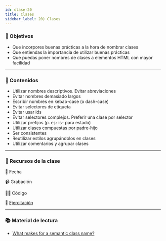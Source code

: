 ```yaml
---
id: clase-20
title: Clases
sidebar_label: 20) Clases
---
```


### 🏁 Objetivos

- Que incorpores buenas prácticas a la hora de nombrar clases
- Que entiendas la importancia de utilizar buenas prácticas
- Que puedas poner nombres de clases a elementos HTML con mayor facilidad

---

### 📝 Contenidos

- Utilizar nombres descriptivos. Evitar abreviaciones
- Evitar nombres demasiado largos
- Escribir nombres en kebab-case (o dash-case)
- Evitar selectores de etiqueta
- Evitar usar ids
- Evitar selectores complejos. Preferir una clase por selector
- Utilizar prefijos (p. ej.: is- para estado)
- Utilizar clases compuestas por padre-hijo
- Ser consistentes
- Reutilizar estilos agrupándolos en clases
- Utilizar comentarios y agrupar clases

---

### 🚀 Recursos de la clase

📆 Fecha

📹 Grabación

👩‍💻 Código

💪 [Ejercitación](https://github.com/Ada-IT/ejercicios-frontend/blob/master/modulo-1/ejercicios/09-clases.md)

---

### 📚 Material de lectura

- [What makes for a semantic class name?](https://css-tricks.com/semantic-class-names/)
